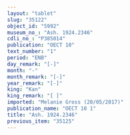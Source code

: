 ```yaml
---
layout: "tablet"
slug: "35122"
object_id: "5992"
museum_no_: "Ash. 1924.2346"
cdli_no_: "P385014"
publication: "OECT 10"
text_number: "1"
period: "ENB"
day_remark: "[-]"
month: "-"
month_remark: "[-]"
year_remark: "[-]"
king: "Kan"
king_remark: "[ ]"
imported: "Melanie Gross (20/05/2017)"
publication_name: "OECT 10 1"
title: "Ash. 1924.2346"
previous_item: "35125"
---
```

